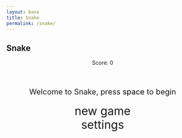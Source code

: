 ```yaml
---
layout: base
title: Snake
permalink: /snake/
---
```


<style>

    body{
    }
    .wrap{
        margin-left: auto;
        margin-right: auto;
    }

    canvas{
        display: none;
        border-style: solid;
        border-width: 10px;
        border-color: #FFFFFF;
    }
    canvas:focus{
        outline: none;
    }

    /* All screens style */
    #gameover p, #setting p, #menu p{
        font-size: 20px;
    }

    #gameover a, #setting a, #menu a{
        font-size: 30px;
        display: block;
    }

    #gameover a:hover, #setting a:hover, #menu a:hover{
        cursor: pointer;
    }

    #gameover a:hover::before, #setting a:hover::before, #menu a:hover::before{
        content: ">";
        margin-right: 10px;
    }

    #menu{
        display: block;
    }

    #gameover{
        display: none;
    }

    #setting{
        display: none;
    }

    #setting input{
        display:none;
    }

    #setting label{
        cursor: pointer;
    }

    #setting input:checked + label{
        background-color: #FFF;
        color: #000;
    }
</style>

<h2>Snake</h2>
<div class="container">
    <header class="pb-3 mb-4 border-bottom border-primary text-dark">
        <p class="fs-4">Score: <span id="score_value">0</span></p>
    </header>
    <div class="container bg-secondary" style="text-align:center;">
        <!-- Main Menu -->
        <div id="menu" class="py-4 text-light">
            <p>Welcome to Snake, press <span style="background-color: #FFFFFF; color: #000000">space</span> to begin</p>
            <a id="new_game" class="link-alert">new game</a>
            <a id="setting_menu" class="link-alert">settings</a>
        </div>
        <!-- Game Over -->
        <div id="gameover" class="py-4 text-light">
            <p>Game Over, press <span style="background-color: #FFFFFF; color: #000000">space</span> to try again</p>
            <a id="new_game1" class="link-alert">new game</a>
            <a id="setting_menu1" class="link-alert">settings</a>
        </div>
        <!-- Play Screen -->
        <canvas id="snake" class="wrap" width="320" height="320" tabindex="1"></canvas>
        <!-- Settings Screen -->
        <div id="setting" class="py-4 text-light">
            <p>Settings Screen, press <span style="background-color: #FFFFFF; color: #000000">space</span> to go back to playing</p>
            <a id="new_game2" class="link-alert">new game</a>
            <br>
            <p>Speed:
                <input id="speed1" type="radio" name="speed" value="12" checked/>
                <label for="speed1">Slow</label>
                <input id="speed2" type="radio" name="speed" value="24"/>
                <label for="speed2">Normal</label>
                <input id="speed3" type="radio" name="speed" value="60"/>
                <label for="speed3">Fast</label>
            </p>
            <p>Wall:
                <input id="wallon" type="radio" name="wall" value="1" checked/>
                <label for="wallon">On</label>
                <input id="walloff" type="radio" name="wall" value="0"/>
                <label for="walloff">Off</label>
            </p>
        </div>
    </div>
</div>

<script>
    (function(){
        /* Attributes of Game */
        /////////////////////////////////////////////////////////////
        // Canvas & Context
        const canvas = document.getElementById("snake");
        const ctx = canvas.getContext("2d");
        //snake images
        const snake_images = {
            straight: new Image(10,10),
            straight2: new Image(10,10),
            turn: new Image(10,10),
            turn2: new Image(10,10),
            turn3: new Image(10,10),
            turn4: new Image(10,10),
            tail: new Image(10,10),
            tail2: new Image(10,10),
            tail3: new Image(10,10),
            tail4: new Image(10,10),
            head: new Image(10,10),
            head2: new Image(10,10),
            head3: new Image(10,10),
            head4: new Image(10,10),
        }
        snake_images.straight.src = "{{site.baseurl}}/images/snake/snakeStraight.png";
        snake_images.straight2.src = "{{site.baseurl}}/images/snake/snakeStraight2.png";
        snake_images.turn.src = "{{site.baseurl}}/images/snake/snakeTurn.png";
        snake_images.turn2.src = "{{site.baseurl}}/images/snake/snakeTurn2.png";
        snake_images.turn3.src = "{{site.baseurl}}/images/snake/snakeTurn3.png";
        snake_images.turn4.src = "{{site.baseurl}}/images/snake/snakeTurn4.png";
        snake_images.tail.src = "{{site.baseurl}}/images/snake/snakeTail.png";
        snake_images.tail2.src = "{{site.baseurl}}/images/snake/snakeTail2.png";
        snake_images.tail3.src = "{{site.baseurl}}/images/snake/snakeTail3.png";
        snake_images.tail4.src = "{{site.baseurl}}/images/snake/snakeTail4.png";
        snake_images.head.src = "{{site.baseurl}}/images/snake/snakeHead.png";
        snake_images.head2.src = "{{site.baseurl}}/images/snake/snakeHead2.png";
        snake_images.head3.src = "{{site.baseurl}}/images/snake/snakeHead3.png";
        snake_images.head4.src = "{{site.baseurl}}/images/snake/snakeHead4.png";
        // HTML Game IDs
        const SCREEN_SNAKE = 0;
        const screen_snake = document.getElementById("snake");
        const ele_score = document.getElementById("score_value");
        const speed_setting = document.getElementsByName("speed");
        const wall_setting = document.getElementsByName("wall");
        // HTML Screen IDs (div)
        const SCREEN_MENU = -1, SCREEN_GAME_OVER=1, SCREEN_SETTING=2;
        const screen_menu = document.getElementById("menu");
        const screen_game_over = document.getElementById("gameover");
        const screen_setting = document.getElementById("setting");
        // HTML Event IDs (a tags)
        const button_new_game = document.getElementById("new_game");
        const button_new_game1 = document.getElementById("new_game1");
        const button_new_game2 = document.getElementById("new_game2");
        const button_setting_menu = document.getElementById("setting_menu");
        const button_setting_menu1 = document.getElementById("setting_menu1");
        // Game Control
        const BLOCK = 10;   // size of block rendering
        let SCREEN = SCREEN_MENU;
        let snake;
        let snake_dir;
        let snake_next_dir;
        let snake_speed;
        let food = {x: 0, y: 0};
        let score;
        let wall;
        let active = false;


        const directionEnum = {
            up: 0,
            down: 1,
            right: 2,
            left: 3,
        }
        Object.freeze(directionEnum); //freeze the object to be unchangeable

        /* Display Control */
        /////////////////////////////////////////////////////////////
        // 0 for the game
        // 1 for the main menu
        // 2 for the settings screen
        // 3 for the game over screen
        let showScreen = function(screen_opt){
            SCREEN = screen_opt;
            switch(screen_opt){
                case SCREEN_SNAKE:
                    screen_snake.style.display = "block";
                    screen_menu.style.display = "none";
                    screen_setting.style.display = "none";
                    screen_game_over.style.display = "none";
                    break;
                case SCREEN_GAME_OVER:
                    screen_snake.style.display = "block";
                    screen_menu.style.display = "none";
                    screen_setting.style.display = "none";
                    screen_game_over.style.display = "block";
                    break;
                case SCREEN_SETTING:
                    screen_snake.style.display = "none";
                    screen_menu.style.display = "none";
                    screen_setting.style.display = "block";
                    screen_game_over.style.display = "none";
                    break;
            }
        }
        /* Actions and Events  */
        /////////////////////////////////////////////////////////////
        window.onload = function(){
            // HTML Events to Functions
            button_new_game.onclick = function(){newGame();};
            button_new_game1.onclick = function(){newGame();};
            button_new_game2.onclick = function(){newGame();};
            button_setting_menu.onclick = function(){showScreen(SCREEN_SETTING);};
            button_setting_menu1.onclick = function(){showScreen(SCREEN_SETTING);};
            // speed
            setSnakeSpeed(12);
            for(let i = 0; i < speed_setting.length; i++){
                speed_setting[i].addEventListener("click", function(){
                    for(let i = 0; i < speed_setting.length; i++){
                        if(speed_setting[i].checked){
                            setSnakeSpeed(speed_setting[i].value);
                        }
                    }
                });
            }
            // wall setting
            setWall(1);
            for(let i = 0; i < wall_setting.length; i++){
                wall_setting[i].addEventListener("click", function(){
                    for(let i = 0; i < wall_setting.length; i++){
                        if(wall_setting[i].checked){
                            setWall(wall_setting[i].value);
                        }
                    }
                });
            }
            // activate window events
            window.addEventListener("keydown", function(evt) {
                // spacebar detected
                if(evt.code === "Space" && SCREEN !== SCREEN_SNAKE)
                    newGame();
            }, true);
        }
        /* Snake is on the Go (Driver Function)  */
        /////////////////////////////////////////////////////////////
        let mainLoop = function(){
            let _x = snake[0].x;
            let _y = snake[0].y;
            snake_dir = snake_next_dir;   // read async event key
            // Direction 0 - Up, 1 - Right, 2 - Down, 3 - Left
            switch(snake_dir){
                case 0: _y--; break;
                case 1: _x++; break;
                case 2: _y++; break;
                case 3: _x--; break;
            }
            snake.pop(); // tail is removed
            snake.unshift({x: _x, y: _y}); // head is new in new position/orientation
            // Wall Checker
            if(wall === 1){
                // Wall on, Game over test
                if (snake[0].x < 0 || snake[0].x === canvas.width / BLOCK || snake[0].y < 0 || snake[0].y === canvas.height / BLOCK){
                    showScreen(SCREEN_GAME_OVER);
                    active = false;
                    return;
                }
            }else{
                // Wall Off, Circle around
                for(let i = 0, x = snake.length; i < x; i++){
                    if(snake[i].x < 0){
                        snake[i].x = snake[i].x + (canvas.width / BLOCK);
                    }
                    if(snake[i].x === canvas.width / BLOCK){
                        snake[i].x = snake[i].x - (canvas.width / BLOCK);
                    }
                    if(snake[i].y < 0){
                        snake[i].y = snake[i].y + (canvas.height / BLOCK);
                    }
                    if(snake[i].y === canvas.height / BLOCK){
                        snake[i].y = snake[i].y - (canvas.height / BLOCK);
                    }
                }
            }
            // Snake vs Snake checker
            for(let i = 1; i < snake.length; i++){
                // Game over test
                if (snake[0].x === snake[i].x && snake[0].y === snake[i].y){
                    showScreen(SCREEN_GAME_OVER);
                    active = false;
                    return;
                }
            }
            // Snake eats food checker
            if(checkBlock(snake[0].x, snake[0].y, food.x, food.y)){
                snake[snake.length] = {x: snake[0].x, y: snake[0].y};
                altScore(++score);
                addFood();
                activeDot(food.x, food.y);
            }
            // Repaint canvas
            ctx.beginPath();
            ctx.fillStyle = "royalblue";
            ctx.fillRect(0, 0, canvas.width, canvas.height);
            // Paint snake
            if(snake.length > 1){
                    let deltaXFront = snake[1].x-snake[0-1].x;
                    let deltaYFront = snake[1].y-snake[0-1].y;


                    if(deltaXFront==1 && deltaYFront==1){
                        activeDot3(snake[i].x, snake[i].y,snake_images.turn2);
                        continue;
                    }
                    if(deltaXFront==1 && deltaYFront==-1){
                        activeDot3(snake[i].x, snake[i].y,snake_images.turn3);
                        continue;
                    }
                     if(deltaXFront==-1 && deltaYFront==1){
                        activeDot3(snake[i].x, snake[i].y,snake_images.turn);
                        continue;
                    }
                    if(deltaXFront==-1 && deltaYFront==-1){
                        activeDot3(snake[i].x, snake[i].y,snake_images.turn4);
                        continue;
                    }
                    if(deltaXFront==1 && deltaYFront==1){
                        activeDot3(snake[i].x, snake[i].y,snake_images.turn4);
                        continue;
                    }
                    if(deltaXFront==-1 && deltaYFront==1){
                        activeDot3(snake[i].x, snake[i].y,snake_images.turn3);
                        continue;
                    }
                    if(deltaXFront==1 && deltaYFront==-1){
                        activeDot3(snake[i].x, snake[i].y,snake_images.turn);
                        continue;
                    }
                    if(deltaXFront==-1 && deltaYFront==-1){
                        activeDot3(snake[i].x, snake[i].y,snake_images.turn2);
                        continue;
                    }     
                activeDot2(snake[0].x,snake[0].y,"#42f554"); //head
                activeDot2(snake[snake.length-1].x,snake[snake.length-1].y,"#42f554"); //tail
            }else{
                activeDot2(snake[0].x,snake[0].y,"#42f554"); //head
            }
            
            for(let i = 1; i < snake.length-1; i++){
                    let deltaXFront = snake[i].x-snake[i-1].x;
                    let deltaXBack = snake[i].x-snake[i+1].x;
                    let deltaYFront = snake[i].y-snake[i-1].y;
                    let deltaYBack = snake[i].y-snake[i+1].y;

                    if(deltaXFront==1 && deltaYFront-deltaYBack==1){
                        activeDot3(snake[i].x, snake[i].y,snake_images.turn2);
                        continue;
                    }
                    if(deltaXFront==1 && deltaYFront-deltaYBack==-1){
                        activeDot3(snake[i].x, snake[i].y,snake_images.turn3);
                        continue;
                    }
                     if(deltaXFront==-1 && deltaYFront-deltaYBack==1){
                        activeDot3(snake[i].x, snake[i].y,snake_images.turn);
                        continue;
                    }
                    if(deltaXFront==-1 && deltaYFront-deltaYBack==-1){
                        activeDot3(snake[i].x, snake[i].y,snake_images.turn4);
                        continue;
                    }
                    if(deltaXFront-deltaXBack==1 && deltaYFront==1){
                        activeDot3(snake[i].x, snake[i].y,snake_images.turn4);
                        continue;
                    }
                    if(deltaXFront-deltaXBack==-1 && deltaYFront==1){
                        activeDot3(snake[i].x, snake[i].y,snake_images.turn3);
                        continue;
                    }
                    if(deltaXFront-deltaXBack==1 && deltaYFront==-1){
                        activeDot3(snake[i].x, snake[i].y,snake_images.turn);
                        continue;
                    }
                    if(deltaXFront-deltaXBack==-1 && deltaYFront==-1){
                        activeDot3(snake[i].x, snake[i].y,snake_images.turn2);
                        continue;
                    }      
            }
            // Paint food
            activeDot(food.x, food.y);
            // Debug
            //document.getElementById("debug").innerHTML = snake_dir + " " + snake_next_dir + " " + snake[0].x + " " + snake[0].y;
            // Recursive call after speed delay, déjà vu

            setTimeout(function() {if(active==true){animId = requestAnimationFrame(mainLoop)};}, 1000 / snake_speed);
        }
        /* New Game setup */
        /////////////////////////////////////////////////////////////
        let newGame = function(){
            // snake game screen
            showScreen(SCREEN_SNAKE);
            screen_snake.focus();
            // game score to zero
            score = 0;
            altScore(score);
            // initial snake
            snake = [];
            snake.push({x: 0, y: 15});
            snake_next_dir = 1;
            // food on canvas
            addFood();
            // activate canvas event
            canvas.onkeydown = function(evt) {
                evt.preventDefault();
                let direction = 0;
                switch(evt.key.toLowerCase()){
                    case "w":
                        direction = directionEnum.up;
                        break;
                    case "a":
                        direction = directionEnum.left;
                        break;
                    case "s":
                        direction = directionEnum.down;
                        break;
                    case "d":
                        direction = directionEnum.right;
                        break;
                    case "arrowup":
                        direction = directionEnum.up;
                        break;
                    case "arrowright":
                        direction = directionEnum.right;
                        break;
                    case "arrowleft":
                        direction = directionEnum.left;
                        break;
                    case "arrowdown":
                        direction = directionEnum.down;
                        break;
                }
                changeDir(direction);
            }
            active = true;
            mainLoop();
        }
        /* Key Inputs and Actions */
        /////////////////////////////////////////////////////////////
        let changeDir = function(direction){

            switch(direction) {
                case directionEnum.left:    // left
                    if (snake_dir !== 1)    // not right
                        snake_next_dir = 3; // then switch left
                    break;
                case  directionEnum.up:    // up
                    if (snake_dir !== 2)    // not down
                        snake_next_dir = 0; // then switch up
                    break;
                case  directionEnum.right: // right
                    if (snake_dir !== 3)    // not left
                        snake_next_dir = 1; // then switch right
                    break;
                case directionEnum.down: // down
                    if (snake_dir !== 0)    // not up
                        snake_next_dir = 2; // then switch down
                    break;
            }
        }
        /* Dot for Food or Snake part */
        /////////////////////////////////////////////////////////////
        let activeDot = function(x, y){
            ctx.fillStyle = "#FFFFFF";
            ctx.fillRect(x * BLOCK, y * BLOCK, BLOCK, BLOCK);
        }
        function activeDot2(x,y,color){
            ctx.fillStyle = color;
            ctx.fillRect(x * BLOCK, y * BLOCK, BLOCK, BLOCK);
        }
        function activeDot3(x,y,image){
            ctx.drawImage(image, 0, 0, image.width, image.height, x*BLOCK, y*BLOCK, BLOCK, BLOCK);
        }
        /* Random food placement */
        /////////////////////////////////////////////////////////////
        let addFood = function(){
            food.x = Math.floor(Math.random() * ((canvas.width / BLOCK) - 1));
            food.y = Math.floor(Math.random() * ((canvas.height / BLOCK) - 1));
            for(let i = 0; i < snake.length; i++){
                if(checkBlock(food.x, food.y, snake[i].x, snake[i].y)){
                    addFood();
                }
            }
        }
        /* Collision Detection */
        /////////////////////////////////////////////////////////////
        let checkBlock = function(x, y, _x, _y){
            return (x === _x && y === _y);
        }
        /* Update Score */
        /////////////////////////////////////////////////////////////
        let altScore = function(score_val){
            ele_score.innerHTML = String(score_val);
        }
        /////////////////////////////////////////////////////////////
        // Change the snake speed...
        // 150 = slow
        // 100 = normal
        // 50 = fast
        let setSnakeSpeed = function(speed_value){
            snake_speed = speed_value;
        }
        /////////////////////////////////////////////////////////////
        let setWall = function(wall_value){
            wall = wall_value;
            if(wall === 0){screen_snake.style.borderColor = "#606060";}
            if(wall === 1){screen_snake.style.borderColor = "#FFFFFF";}
        }
    })();
</script>